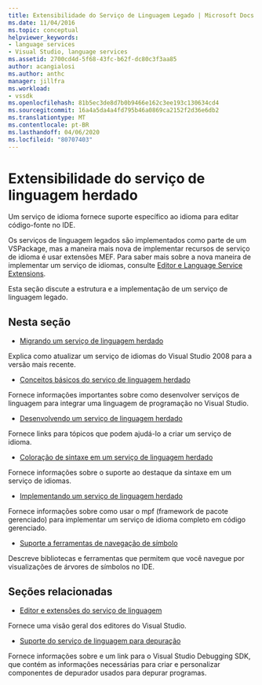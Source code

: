 ```yaml
---
title: Extensibilidade do Serviço de Linguagem Legado | Microsoft Docs
ms.date: 11/04/2016
ms.topic: conceptual
helpviewer_keywords:
- language services
- Visual Studio, language services
ms.assetid: 2700cd4d-5f68-43fc-b62f-dc80c3f3aa85
author: acangialosi
ms.author: anthc
manager: jillfra
ms.workload:
- vssdk
ms.openlocfilehash: 81b5ec3de8d7b0b9466e162c3ee193c130634cd4
ms.sourcegitcommit: 16a4a5da4a4fd795b46a0869ca2152f2d36e6db2
ms.translationtype: MT
ms.contentlocale: pt-BR
ms.lasthandoff: 04/06/2020
ms.locfileid: "80707403"
---
```

# <a name="legacy-language-service-extensibility"></a>Extensibilidade do serviço de linguagem herdado
Um serviço de idioma fornece suporte específico ao idioma para editar código-fonte no IDE.

 Os serviços de linguagem legados são implementados como parte de um VSPackage, mas a maneira mais nova de implementar recursos de serviço de idioma é usar extensões MEF. Para saber mais sobre a nova maneira de implementar um serviço de idiomas, consulte [Editor e Language Service Extensions](../../extensibility/editor-and-language-service-extensions.md).

 Esta seção discute a estrutura e a implementação de um serviço de linguagem legado.

## <a name="in-this-section"></a>Nesta seção
- [Migrando um serviço de linguagem herdado](../../extensibility/internals/migrating-a-legacy-language-service.md)

 Explica como atualizar um serviço de idiomas do Visual Studio 2008 para a versão mais recente.

- [Conceitos básicos do serviço de linguagem herdado](../../extensibility/internals/legacy-language-service-essentials.md)

 Fornece informações importantes sobre como desenvolver serviços de linguagem para integrar uma linguagem de programação no Visual Studio.

- [Desenvolvendo um serviço de linguagem herdado](../../extensibility/internals/developing-a-legacy-language-service.md)

 Fornece links para tópicos que podem ajudá-lo a criar um serviço de idioma.

- [Coloração de sintaxe em um serviço de linguagem herdado](../../extensibility/internals/syntax-coloring-in-a-legacy-language-service.md)

 Fornece informações sobre o suporte ao destaque da sintaxe em um serviço de idiomas.

- [Implementando um serviço de linguagem herdado](../../extensibility/internals/implementing-a-legacy-language-service1.md)

 Fornece informações sobre como usar o mpf (framework de pacote gerenciado) para implementar um serviço de idioma completo em código gerenciado.

- [Suporte a ferramentas de navegação de símbolo](../../extensibility/internals/supporting-symbol-browsing-tools.md)

 Descreve bibliotecas e ferramentas que permitem que você navegue por visualizações de árvores de símbolos no IDE.

## <a name="related-sections"></a>Seções relacionadas
- [Editor e extensões do serviço de linguagem](../../extensibility/editor-and-language-service-extensions.md)

 Fornece uma visão geral dos editores do Visual Studio.

- [Suporte do serviço de linguagem para depuração](../../extensibility/internals/language-service-support-for-debugging.md)

 Fornece informações sobre e um link para o Visual Studio Debugging SDK, que contém as informações necessárias para criar e personalizar componentes de depurador usados para depurar programas.
